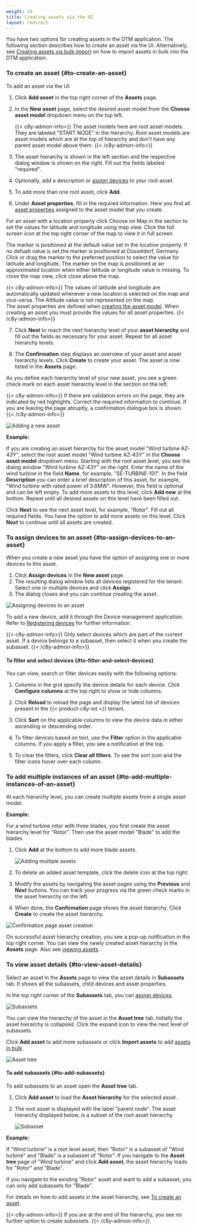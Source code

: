 ```yaml
---
weight: 20
title: Creating assets via the UI
layout: redirect
---
```


You have two options for creating assets in the DTM application.
The following section describes how to create an asset via the UI.
Alternatively, see [Creating assets via bulk import](/dtm/asset-hierarchy/#creating-assets-bulk-import) on how to import assets in bulk into the DTM application.

### To create an asset {#to-create-an-asset}

To add an asset via the UI:

1. Click **Add asset** in the top right corner of the **Assets** page.

2. In the **New asset** page, select the desired asset model from the **Choose asset model** dropdown menu on the top left.

    {{< c8y-admon-info>}}
The asset models here are root asset models.
They are labeled "START NODE" in the hierarchy.
Root asset models are asset models which are at the top of hierarchy and don't have any parent asset model above them.
    {{< /c8y-admon-info>}}

3. The asset hierarchy is shown in the left section and the respective dialog window is shown on the right. Fill out the fields labeled "required".

4. Optionally, add a description or [assign devices](#to-assign-devices-to-an-asset) to your root asset.

5. To add more than one root asset, click **Add**.

6. Under **Asset properties**, fill in the required information. Here you find all [asset properties](/dtm/asset-types/#asset-properties) assigned to the asset model that you create.

For an asset with a location property click Choose on Map in the section to set the values for latitude and longitude using map view. Click the full screen icon at the top right corner of the map to view it in full screen.

The marker is positioned at the default value set in the location property. If no defualt value is set,the marker is positioned at D&uuml;sseldorf, Germany. Click or drag the marker to the preferred position to select the value for latitude and longitude. The marker on the map is positioned at an approximated location when either latitude or longitude value is missing. To close the map view, click close above the map.

{{< c8y-admon-info>}}
The values of latitude and longitude are automatically updated whenever a new location is selected on the map and vice-versa. The Altitude value is not represented on the map.<br>
The asset properties are defined when [creating the asset model](/dtm/asset-types/#to-create-an-asset-model).
When creating an asset you must provide the values for all asset properties.
{{< /c8y-admon-info>}}

7. Click **Next** to reach the next hierarchy level of your **asset hierarchy** and fill out the fields as necessary for your asset. Repeat for all asset hierarchy levels.

8. The **Confirmation** step displays an overview of your asset and asset hierarchy levels. Click **Create** to create your asset. The asset is now listed in the **Assets** page.

As you define each hierarchy level of your new asset, you see a green check mark on each asset hierarchy level in the section on the left.

{{< c8y-admon-info>}}
If there are validation errors on the page, they are indicated by red highlights.
Correct the required information to continue.
If you are leaving the page abruptly, a confirmation dialogue box is shown.
{{< /c8y-admon-info>}}

![Adding a new asset](/images/dtm/assets/dtm-assets-new-asset.png)

**Example:**

If you are creating an asset hierarchy for the asset model "Wind turbine AZ-43Y", select the root asset model "Wind turbine AZ-43Y" in the **Choose asset model** dropdown menu. Starting with the root asset level, you see the dialog window "Wind turbine AZ-43Y" on the right.
Enter the name of the wind turbine in the field **Name**, for example, "SE-TURBINE-101".
In the field **Description** you can enter a brief description of this asset, for example, "Wind turbine with rated power of 3.6MW".
However, this field is optional and can be left empty.
To add more assets to this level, click **Add new** at the bottom.
Repeat until all desired assets on this level have been filled out.

Click **Next** to see the next asset level, for example, "Rotor".
Fill out all required fields.
You have the option to add more assets on this level.
Click **Next** to continue until all assets are created.

### To assign devices to an asset {#to-assign-devices-to-an-asset}

When you create a new asset you have the option of assigning one or more devices to this asset.

1. Click **Assign devices** in the **New asset** page.
2. The resulting dialog window lists all devices registered for the tenant. Select one or multiple devices and click **Assign**.
3. The dialog closes and you can continue creating the asset.

![Assigning devices to an asset](/images/dtm/assets/dtm-assets-assign-devices.png)

To add a new device, add it through the Device management application.
Refer to [Registering devices](/device-management-application/registering-devices/) for further information.

{{< c8y-admon-info>}}
Only select devices which are part of the current asset.
If a device belongs to a subasset, then select it when you create the subasset.
{{< /c8y-admon-info>}}

#### To filter and select devices {#to-filter-and-select-devices}

You can view, search or filter devices easily with the following options:

1. Columns in the grid specify the device details for each device. Click **Configure columns** at the top right to show or hide columns.

2. Click **Reload** to reload the page and display the latest list of devices present in the {{< product-c8y-iot >}} tenant.

3. Click **Sort** on the applicable columns to view the device data in either ascending or descending order.

4. To filter devices based on text, use the **Filter** option in the applicable columns. If you apply a filter, you see a notification at the top.

5. To clear the filters, click **Clear all filters**. To see the sort icon and the filter icons hover over each column.

### To add multiple instances of an asset {#to-add-multiple-instances-of-an-asset}

At each hierarchy level, you can create multiple assets from a single asset model.

**Example:**

For a wind turbine rotor with three blades, you first create the asset hierarchy level for "Rotor". Then use the asset model "Blade" to add the blades.

1. Click **Add** at the bottom to add more blade assets.

    ![Adding multiple assets](/images/dtm/assets/dtm-assets-add-multiple-instance.png)

2. To delete an added asset template, click the delete icon at the top right.

3. Modify the assets by navigating the asset pages using the **Previous** and **Next** buttons. You can track your progress via the green check marks in the asset hierarchy on the left.

4. When done, the **Confirmation** page shows the asset hierarchy. Click **Create** to create the asset hierarchy.

![Confirmation page asset creation](/images/dtm/assets/dtm-assets-confirmation-page.png)

On successful asset hierarchy creation, you see a pop-up notification in the top right corner.
You can view the newly created asset hierarchy in the **Assets** page.
Also see [viewing assets](/dtm/asset-hierarchy/#viewing-assets).

### To view asset details {#to-view-asset-details}

Select an asset in the **Assets** page to view the asset details in **Subassets** tab.
It shows all the subassets, child devices and asset properties.

In the top right corner of the **Subassets** tab, you can [assign devices](#to-assign-devices-to-an-asset).

![Subassets](/images/dtm/assets/dtm-assets-subassets-page.png)

You can view the hierarchy of the asset in the **Asset tree** tab. Initially the asset hierarchy is collapsed. Click the expand icon to view the next level of subassets.

Click **Add asset** to add more subassets or click **Import assets** to add [assets in bulk](/dtm/asset-hierarchy/#creating-assets-bulk-import).

![Asset tree](/images/dtm/assets/dtm-assets-asset-tree-page.png)

#### To add subassets {#to-add-subassets}

To add subassets to an asset open the **Asset tree** tab.

1. Click **Add asset** to load the **Asset hierarchy** for the selected asset.

2. The root asset is displayed with the label "parent node". The asset hierarchy displayed below, is a subset of the root asset hierarchy.

    ![Subasset](/images/dtm/assets/dtm-assets-add-child-asset.png)

**Example:**

If "Wind turbine" is a root level asset, then "Rotor" is a subasset of "Wind turbine" and "Blade" is a subasset of "Rotor".
If you navigate to the **Asset tree** page of "Wind turbine" and click **Add asset**, the asset hierarchy loads for "Rotor" and "Blade".

If you navigate to the existing "Rotor" asset and want to add a subasset, you can only add subassets for "Blade".

For details on how to add assets in the asset hierarchy, see [To create an asset](#to-create-an-asset).

{{< c8y-admon-info>}}
If you are at the end of the hierarchy, you see no further option to create subassets.
{{< /c8y-admon-info>}}
